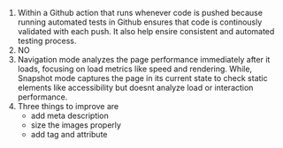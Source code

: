 1. Within a Github action that runs whenever code is pushed because running automated tests in Github ensures that code is continously validated with each push. It also help ensire consistent and automated testing process.
2. NO
3. Navigation mode analyzes the page performance immediately after it loads, focusing on load metrics like speed and rendering. While, Snapshot mode captures the page in its current state to check static elements like accessibility but doesnt analyze load or interaction performance.
4. Three things to improve are
   - add meta description
   - size the images properly
   - add <meta name="viewport"> tag and <html lang> attribute





